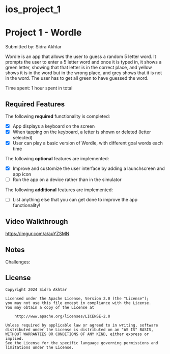# ios_project_1

# Project 1 - Wordle

Submitted by: Sidra Akhtar

Wordle is an app that allows the user to guess a random 5 letter word. It prompts the user to enter a 5 letter word and once it is typed in, it shows a green letter, showing
that that letter is in the correct place, and yellow shows it is in the word but in the wrong place, and grey shows that it is not in the word. The user has to get all green to have
guessed the word.

Time spent: 1 hour spent in total

## Required Features

The following **required** functionality is completed:

- [x] App displays a keyboard on the screen
- [x] When tapping on the keyboard, a letter is shown or deleted (letter selected)
- [x] User can play a basic version of Wordle, with different goal words each time

The following **optional** features are implemented:

- [x] Improve and customize the user interface by adding a launchscreen and app icon
- [ ] Run the app on a device rather than in the simulator

The following **additional** features are implemented:

- [ ] List anything else that you can get done to improve the app functionality!

## Video Walkthrough

https://imgur.com/a/auYZSMN 


## Notes

Challenges: 

## License

    Copyright 2024 Sidra Akhtar

    Licensed under the Apache License, Version 2.0 (the "License");
    you may not use this file except in compliance with the License.
    You may obtain a copy of the License at

        http://www.apache.org/licenses/LICENSE-2.0

    Unless required by applicable law or agreed to in writing, software
    distributed under the License is distributed on an "AS IS" BASIS,
    WITHOUT WARRANTIES OR CONDITIONS OF ANY KIND, either express or implied.
    See the License for the specific language governing permissions and
    limitations under the License.
